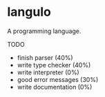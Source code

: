 # langulo
A programming language.

TODO
- finish parser (40%)
- write type checker (40%)
- write interpreter (0%)
- good error messages (30%)
- write documentation (0%)